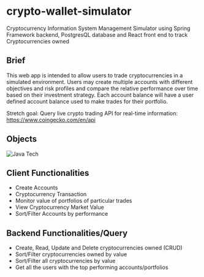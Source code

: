 # crypto-wallet-simulator
Cryptocurrency Information System Management Simulator using Spring Framework backend, PostgresQL database and React front end to track Cryptocurrencies owned

## Brief
This web app is intended to allow users to trade cryptocurrencies in a simulated environment. 
Users may create multiple accounts with different objectives and risk profiles and compare the relative performance over time based on their investment strategy. Each account balance will have a user defined account balance used to make trades for their portfolio.

Stretch goal:
Query live crypto trading API for real-time information: https://www.coingecko.com/en/api

## Objects
![Java Tech](https://user-images.githubusercontent.com/64391406/192101966-2ae26ed9-e16f-4d4b-afac-7e4a308f19c3.jpg)

## Client Functionalities 
- Create Accounts
- Cryptocurrency Transaction
- Monitor value of portfolios of particular trades
- View Cryptocurrency Market Value
- Sort/Filter Accounts by performance

## Backend Functionalities/Query
- Create, Read, Update and Delete cryptocurrencies owned (CRUD)
- Sort/Filter cryptocurrencies owned by value
- Sort/Filter all cryptocurrencies by value
- Get all the users with the top performing accounts/portfolios
